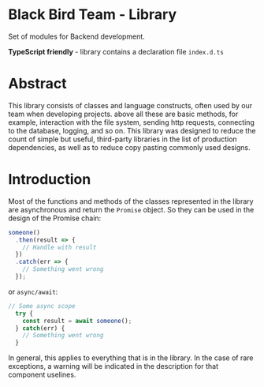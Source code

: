 # Black Bird Team - Library

Set of modules for Backend development.

__TypeScript friendly__ - library contains a declaration file ```index.d.ts```

# Abstract

This library consists of classes and language constructs, often used by our team when developing projects. above all these are basic methods, for example, interaction with the file system, sending http requests, connecting to the database, logging, and so on. This library was designed to reduce the count of simple but useful, third-party libraries in the list of production dependencies, as well as to reduce copy pasting commonly used designs.

# Introduction

Most of the functions and methods of the classes represented in the library are asynchronous and return the ```Promise``` object. So they can be used in the design of the Promise chain:

```javascript
someone()
  .then(result => {
    // Handle with result
  })
  .catch(err => {
    // Something went wrong
  });
```

or ```async/await```:

```javascript
// Some async scope
  try {
    const result = await someone();
  } catch(err) {
    // Something went wrong
  }

```

In general, this applies to everything that is in the library. In the case of rare exceptions, a warning will be indicated in the description for that component uselines.



